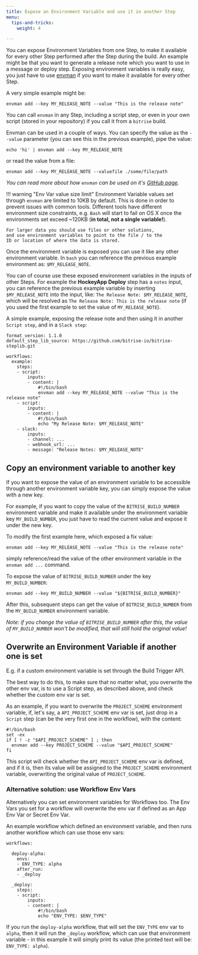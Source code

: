 ```yaml
---
title: Expose an Environment Variable and use it in another Step
menu:
  tips-and-tricks:
    weight: 4

---
```

You can expose Environment Variables from one Step,
to make it available for every other Step performed after the Step during the build.
An example might be that you want to generate a
release note which you want to use in a message or deploy step.
Exposing environment variables is really easy,
you just have to use [envman](https://github.com/bitrise-io/envman/) if you want to make it available for every other Step.

A very simple example might be:

```
envman add --key MY_RELEASE_NOTE --value "This is the release note"
```

You can call `envman` in any Step, including a script step,
or even in your own script (stored in your repository) if you call it from a `bitrise` build.

Envman can be used in a couple of ways.
You can specify the value as the `--value` parameter (you can see this in the previous example),
pipe the value:

```
echo 'hi' | envman add --key MY_RELEASE_NOTE
```

or read the value from a file:

```
envman add --key MY_RELEASE_NOTE --valuefile ./some/file/path
```

*You can read more about how `envman` can
be used on it's [GitHub page](https://github.com/bitrise-io/envman/).*

!!! warning "Env Var value size limit"
    Environment Variable values set through `envman` are limited to 10KB by default.
    This is done in order to prevent issues with common tools.
    Different tools have different environment size constraints,
    e.g. `Bash` will start to fail on OS X once the environments set
    exceed ~120KB (**in total, not a single variable!**).

    For larger data you should use files or other solutions,
    and use environment variables to point to the file / to the
    ID or location of where the data is stored.

Once the environment variable is exposed you can use it like
any other environment variable. In `bash` you can reference
the previous example environment as: `$MY_RELEASE_NOTE`.

You can of course use these exposed environment variables in the inputs of other Steps.
For example the **HockeyApp Deploy** step has a `notes` input,
you can reference the previous example variable by inserting `$MY_RELEASE_NOTE` into the input,
like: `The Release Note: $MY_RELEASE_NOTE`,
which will be resolved as `The Release Note: This is the release note` (if you used
the first example to set the value of `MY_RELEASE_NOTE`).

A simple example, exposing the release note and then using it in another `Script step`,
and in a `Slack step`:

```
format_version: 1.1.0
default_step_lib_source: https://github.com/bitrise-io/bitrise-steplib.git

workflows:
  example:
    steps:
    - script:
        inputs:
        - content: |
            #!/bin/bash
            envman add --key MY_RELEASE_NOTE --value "This is the release note"
    - script:
        inputs:
        - content: |
            #!/bin/bash
            echo "My Release Note: $MY_RELEASE_NOTE"
    - slack:
        inputs:
        - channel: ...
        - webhook_url: ...
        - message: "Release Notes: $MY_RELEASE_NOTE"
```


## Copy an environment variable to another key

If you want to expose the value of an environment variable to be accessible
through another environment variable key, you can simply expose the value with a new key.

For example, if you want to copy the value of the `BITRISE_BUILD_NUMBER` environment variable
and make it available under the environment variable key `MY_BUILD_NUMBER`, you just have to
read the current value and expose it under the new key.

To modify the first example here, which exposed a fix value:

```
envman add --key MY_RELEASE_NOTE --value "This is the release note"
```

simply reference/read the value of the other environment variable in the `envman add ...` command.

To expose the value of `BITRISE_BUILD_NUMBER` under the key `MY_BUILD_NUMBER`:

```
envman add --key MY_BUILD_NUMBER --value "${BITRISE_BUILD_NUMBER}"
```

After this, subsequent steps can get the value of `BITRISE_BUILD_NUMBER` from the
`MY_BUILD_NUMBER` environment variable.

_Note: if you change the value of `BITRISE_BUILD_NUMBER` after this, the
value of `MY_BUILD_NUMBER` won't be modified, that will still hold the original value!_


## Overwrite an Environment Variable if another one is set

E.g. if a custom environment variable is set through the Build Trigger API.

The best way to do this, to make sure that no matter what, you overwrite the other env var,
is to use a Script step, as described above, and check whether the custom env var is set.

As an example, if you want to overwrite the `PROJECT_SCHEME` environment variable,
if, let's say, a `API_PROJECT_SCHEME` env var is set, just drop in a `Script` step (can be the very first one
in the workflow), with the content:

```
#!/bin/bash
set -ex
if [ ! -z "$API_PROJECT_SCHEME" ] ; then
  envman add --key PROJECT_SCHEME --value "$API_PROJECT_SCHEME"
fi
```

This script will check whether the `API_PROJECT_SCHEME` env var is defined,
and if it is, then its value will be assigned to the `PROJECT_SCHEME` environment variable,
overwriting the original value of `PROJECT_SCHEME`.


### Alternative solution: use Workflow Env Vars

Alternatively you can set environment variables for Workflows too.
The Env Vars you set for a workflow will overwrite the env var
if defined as an App Env Var or Secret Env Var.

An example workflow which defined an environment variable, and then runs another workflow
which can use those env vars:

```
workflows:

  deploy-alpha:
    envs:
    - ENV_TYPE: alpha
    after_run:
    - _deploy

  _deploy:
    steps:
    - script:
        inputs:
        - content: |
            #!/bin/bash
            echo "ENV_TYPE: $ENV_TYPE"
```

If you run the `deploy-alpha` workflow, that will set the `ENV_TYPE` env var to `alpha`,
then it will run the `_deploy` workflow, which can use that environment variable -
in this example it will simply print its value (the printed text will be: `ENV_TYPE: alpha`).